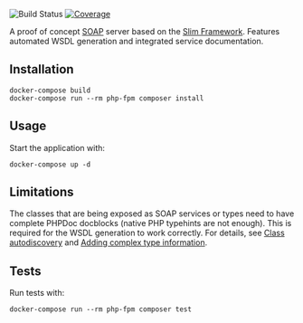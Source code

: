 ![Build Status][build-badge]
[![Coverage][coverage-badge]][coverage-url]

[build-badge]: https://github.com/pawel-slowik/slim-soap-server/workflows/tests/badge.svg
[coverage-badge]: https://codecov.io/gh/pawel-slowik/slim-soap-server/branch/master/graph/badge.svg
[coverage-url]: https://codecov.io/gh/pawel-slowik/slim-soap-server

A proof of concept [SOAP](https://en.wikipedia.org/wiki/SOAP) server based on
the [Slim Framework](http://www.slimframework.com/). Features automated WSDL
generation and integrated service documentation.

## Installation

	docker-compose build
	docker-compose run --rm php-fpm composer install

## Usage

Start the application with:

	docker-compose up -d

## Limitations

The classes that are being exposed as SOAP services or types need to have
complete PHPDoc docblocks (native PHP typehints are not enough). This is
required for the WSDL generation to work correctly. For details, see
[Class autodiscovery](https://docs.laminas.dev/laminas-soap/auto-discovery/#class-autodiscovery)
and [Adding complex type information](https://docs.laminas.dev/laminas-soap/wsdl/#adding-complex-type-information).

## Tests

Run tests with:

	docker-compose run --rm php-fpm composer test
